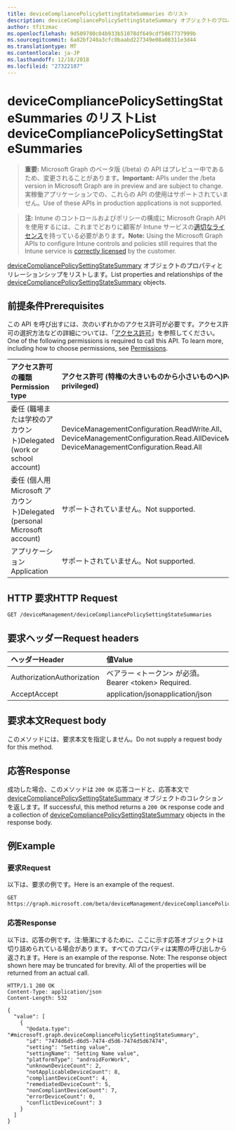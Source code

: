 ```yaml
---
title: deviceCompliancePolicySettingStateSummaries のリスト
description: deviceCompliancePolicySettingStateSummary オブジェクトのプロパティとリレーションシップをリストします。
author: tfitzmac
ms.openlocfilehash: 9d509780c04b933b51078df649cdf5067737999b
ms.sourcegitcommit: 6a82bf240a3cfc0baabd227349e08a08311e3d44
ms.translationtype: MT
ms.contentlocale: ja-JP
ms.lasthandoff: 12/18/2018
ms.locfileid: "27322107"
---
```

# <a name="list-devicecompliancepolicysettingstatesummaries"></a><span data-ttu-id="8e537-103">deviceCompliancePolicySettingStateSummaries のリスト</span><span class="sxs-lookup"><span data-stu-id="8e537-103">List deviceCompliancePolicySettingStateSummaries</span></span>

> <span data-ttu-id="8e537-104">**重要:** Microsoft Graph のベータ版 (/beta) の API はプレビュー中であるため、変更されることがあります。</span><span class="sxs-lookup"><span data-stu-id="8e537-104">**Important:** APIs under the /beta version in Microsoft Graph are in preview and are subject to change.</span></span> <span data-ttu-id="8e537-105">実稼働アプリケーションでの、これらの API の使用はサポートされていません。</span><span class="sxs-lookup"><span data-stu-id="8e537-105">Use of these APIs in production applications is not supported.</span></span>

> <span data-ttu-id="8e537-106">**注:** Intune のコントロールおよびポリシーの構成に Microsoft Graph API を使用するには、これまでどおりに顧客が Intune サービスの[適切なライセンス](https://go.microsoft.com/fwlink/?linkid=839381)を持っている必要があります。</span><span class="sxs-lookup"><span data-stu-id="8e537-106">**Note:** Using the Microsoft Graph APIs to configure Intune controls and policies still requires that the Intune service is [correctly licensed](https://go.microsoft.com/fwlink/?linkid=839381) by the customer.</span></span>

<span data-ttu-id="8e537-107">[deviceCompliancePolicySettingStateSummary](../resources/intune-deviceconfig-devicecompliancepolicysettingstatesummary.md) オブジェクトのプロパティとリレーションシップをリストします。</span><span class="sxs-lookup"><span data-stu-id="8e537-107">List properties and relationships of the [deviceCompliancePolicySettingStateSummary](../resources/intune-deviceconfig-devicecompliancepolicysettingstatesummary.md) objects.</span></span>
## <a name="prerequisites"></a><span data-ttu-id="8e537-108">前提条件</span><span class="sxs-lookup"><span data-stu-id="8e537-108">Prerequisites</span></span>
<span data-ttu-id="8e537-p102">この API を呼び出すには、次のいずれかのアクセス許可が必要です。アクセス許可の選択方法などの詳細については、「[アクセス許可](/graph/permissions-reference)」を参照してください。</span><span class="sxs-lookup"><span data-stu-id="8e537-p102">One of the following permissions is required to call this API. To learn more, including how to choose permissions, see [Permissions](/graph/permissions-reference).</span></span>

|<span data-ttu-id="8e537-111">アクセス許可の種類</span><span class="sxs-lookup"><span data-stu-id="8e537-111">Permission type</span></span>|<span data-ttu-id="8e537-112">アクセス許可 (特権の大きいものから小さいものへ)</span><span class="sxs-lookup"><span data-stu-id="8e537-112">Permissions (from most to least privileged)</span></span>|
|:---|:---|
|<span data-ttu-id="8e537-113">委任 (職場または学校のアカウント)</span><span class="sxs-lookup"><span data-stu-id="8e537-113">Delegated (work or school account)</span></span>|<span data-ttu-id="8e537-114">DeviceManagementConfiguration.ReadWrite.All、DeviceManagementConfiguration.Read.All</span><span class="sxs-lookup"><span data-stu-id="8e537-114">DeviceManagementConfiguration.ReadWrite.All, DeviceManagementConfiguration.Read.All</span></span>|
|<span data-ttu-id="8e537-115">委任 (個人用 Microsoft アカウント)</span><span class="sxs-lookup"><span data-stu-id="8e537-115">Delegated (personal Microsoft account)</span></span>|<span data-ttu-id="8e537-116">サポートされていません。</span><span class="sxs-lookup"><span data-stu-id="8e537-116">Not supported.</span></span>|
|<span data-ttu-id="8e537-117">アプリケーション</span><span class="sxs-lookup"><span data-stu-id="8e537-117">Application</span></span>|<span data-ttu-id="8e537-118">サポートされていません。</span><span class="sxs-lookup"><span data-stu-id="8e537-118">Not supported.</span></span>|

## <a name="http-request"></a><span data-ttu-id="8e537-119">HTTP 要求</span><span class="sxs-lookup"><span data-stu-id="8e537-119">HTTP Request</span></span>
<!-- {
  "blockType": "ignored"
}
-->
``` http
GET /deviceManagement/deviceCompliancePolicySettingStateSummaries
```

## <a name="request-headers"></a><span data-ttu-id="8e537-120">要求ヘッダー</span><span class="sxs-lookup"><span data-stu-id="8e537-120">Request headers</span></span>
|<span data-ttu-id="8e537-121">ヘッダー</span><span class="sxs-lookup"><span data-stu-id="8e537-121">Header</span></span>|<span data-ttu-id="8e537-122">値</span><span class="sxs-lookup"><span data-stu-id="8e537-122">Value</span></span>|
|:---|:---|
|<span data-ttu-id="8e537-123">Authorization</span><span class="sxs-lookup"><span data-stu-id="8e537-123">Authorization</span></span>|<span data-ttu-id="8e537-124">ベアラー &lt;トークン&gt; が必須。</span><span class="sxs-lookup"><span data-stu-id="8e537-124">Bearer &lt;token&gt; Required.</span></span>|
|<span data-ttu-id="8e537-125">Accept</span><span class="sxs-lookup"><span data-stu-id="8e537-125">Accept</span></span>|<span data-ttu-id="8e537-126">application/json</span><span class="sxs-lookup"><span data-stu-id="8e537-126">application/json</span></span>|

## <a name="request-body"></a><span data-ttu-id="8e537-127">要求本文</span><span class="sxs-lookup"><span data-stu-id="8e537-127">Request body</span></span>
<span data-ttu-id="8e537-128">このメソッドには、要求本文を指定しません。</span><span class="sxs-lookup"><span data-stu-id="8e537-128">Do not supply a request body for this method.</span></span>

## <a name="response"></a><span data-ttu-id="8e537-129">応答</span><span class="sxs-lookup"><span data-stu-id="8e537-129">Response</span></span>
<span data-ttu-id="8e537-130">成功した場合、このメソッドは `200 OK` 応答コードと、応答本文で [deviceCompliancePolicySettingStateSummary](../resources/intune-deviceconfig-devicecompliancepolicysettingstatesummary.md) オブジェクトのコレクションを返します。</span><span class="sxs-lookup"><span data-stu-id="8e537-130">If successful, this method returns a `200 OK` response code and a collection of [deviceCompliancePolicySettingStateSummary](../resources/intune-deviceconfig-devicecompliancepolicysettingstatesummary.md) objects in the response body.</span></span>

## <a name="example"></a><span data-ttu-id="8e537-131">例</span><span class="sxs-lookup"><span data-stu-id="8e537-131">Example</span></span>
### <a name="request"></a><span data-ttu-id="8e537-132">要求</span><span class="sxs-lookup"><span data-stu-id="8e537-132">Request</span></span>
<span data-ttu-id="8e537-133">以下は、要求の例です。</span><span class="sxs-lookup"><span data-stu-id="8e537-133">Here is an example of the request.</span></span>
``` http
GET https://graph.microsoft.com/beta/deviceManagement/deviceCompliancePolicySettingStateSummaries
```

### <a name="response"></a><span data-ttu-id="8e537-134">応答</span><span class="sxs-lookup"><span data-stu-id="8e537-134">Response</span></span>
<span data-ttu-id="8e537-p103">以下は、応答の例です。注:簡潔にするために、ここに示す応答オブジェクトは切り詰められている場合があります。すべてのプロパティは実際の呼び出しから返されます。</span><span class="sxs-lookup"><span data-stu-id="8e537-p103">Here is an example of the response. Note: The response object shown here may be truncated for brevity. All of the properties will be returned from an actual call.</span></span>
``` http
HTTP/1.1 200 OK
Content-Type: application/json
Content-Length: 532

{
  "value": [
    {
      "@odata.type": "#microsoft.graph.deviceCompliancePolicySettingStateSummary",
      "id": "7474d6d5-d6d5-7474-d5d6-7474d5d67474",
      "setting": "Setting value",
      "settingName": "Setting Name value",
      "platformType": "androidForWork",
      "unknownDeviceCount": 2,
      "notApplicableDeviceCount": 8,
      "compliantDeviceCount": 4,
      "remediatedDeviceCount": 5,
      "nonCompliantDeviceCount": 7,
      "errorDeviceCount": 0,
      "conflictDeviceCount": 3
    }
  ]
}
```





